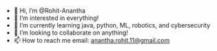 - 👋 Hi, I’m @Rohit-Anantha
- 👀 I’m interested in everything!
- 🌱 I’m currently learning java, python, ML, robotics, and cybersecurity
- 💞️ I’m looking to collaborate on anything!
- 📫 How to reach me email: anantha.rohit.11@gmail.com

<!---
Rohit-Anantha/Rohit-Anantha is a ✨ special ✨ repository because its `README.md` (this file) appears on your GitHub profile.
You can click the Preview link to take a look at your changes.
--->
